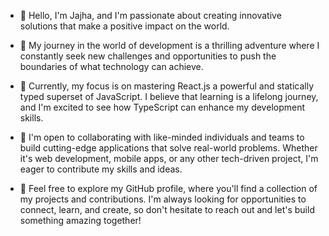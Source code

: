 - 👋 Hello, I'm Jajha, and I'm passionate about creating innovative solutions that make a positive impact on the world.
  
- 👀 My journey in the world of development is a thrilling adventure where I constantly seek new challenges and opportunities to push the boundaries of what technology can achieve.

- 🌱 Currently, my focus is on mastering React.js a powerful and statically typed superset of JavaScript. I believe that learning is a lifelong journey, and I'm excited to see how TypeScript can enhance my development skills.

- 💞️ I'm open to collaborating with like-minded individuals and teams to build cutting-edge applications that solve real-world problems. Whether it's web development, mobile apps, or any other tech-driven project, I'm eager to contribute my skills and ideas.

- 🚀 Feel free to explore my GitHub profile, where you'll find a collection of my projects and contributions. I'm always looking for opportunities to connect, learn, and create, so don't hesitate to reach out and let's build something amazing together!


<!---
jashleyx/jashleyx is a ✨ special ✨ repository because its `README.md` (this file) appears on your GitHub profile.
You can click the Preview link to take a look at your changes.
--->

